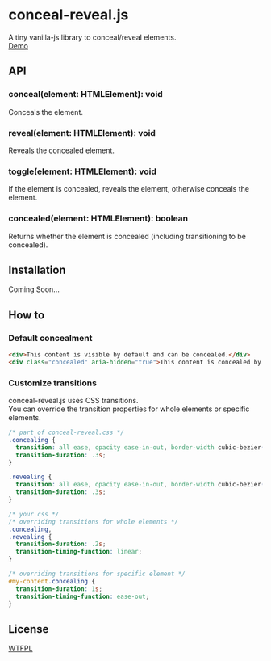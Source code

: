 # conceal-reveal.js

A tiny vanilla-js library to conceal/reveal elements.  
[Demo](https://luncheon.github.io/conceal-reveal.js/)


## API

### conceal(element: HTMLElement): void

Conceals the element.

### reveal(element: HTMLElement): void

Reveals the concealed element.

### toggle(element: HTMLElement): void

If the element is concealed, reveals the element, otherwise conceals the element.

### concealed(element: HTMLElement): boolean

Returns whether the element is concealed (including transitioning to be concealed).


## Installation

Coming Soon...
<!--
### via [npm](https://www.npmjs.com/package/conceal-reveal) (with a module bundler)

```
$ npm i conceal-reveal
```

```js
import 'conceal-reveal/css/conceal-reveal.min.css'
import { conceal, concealed, reveal, toggle } from 'conceal-reveal'
```

### via CDN ([jsDelivr](https://www.jsdelivr.com/package/npm/conceal-reveal))

```html
<link rel="stylesheet" href="https://cdn.jsdelivr.net/npm/conceal-reveal@0.0.0/css/conceal-reveal.min.css">
<script src="https://cdn.jsdelivr.net/npm/conceal-reveal@0.0.0"></script>
<script>
  const { conceal, concealed, reveal, toggle } = ConcealReveal
</script>
```

or for [modern browsers](https://caniuse.com/#feat=es6-module):

```html
<link rel="stylesheet" href="https://cdn.jsdelivr.net/npm/conceal-reveal@0.0.0/css/conceal-reveal.min.css">
<script type="module">
  import { conceal, concealed, reveal, toggle } from "https://cdn.jsdelivr.net/npm/conceal-reveal@0.0.0/es/conceal-reveal.min.js"
</script>
```
-->

## How to

### Default concealment

```html
<div>This content is visible by default and can be concealed.</div>
<div class="concealed" aria-hidden="true">This content is concealed by default and can be revealed.</div>
```


### Customize transitions

conceal-reveal.js uses CSS transitions.  
You can override the transition properties for whole elements or specific elements.

```css
/* part of conceal-reveal.css */
.concealing {
  transition: all ease, opacity ease-in-out, border-width cubic-bezier(.5, 0, 1, .5);
  transition-duration: .3s;
}

.revealing {
  transition: all ease, opacity ease-in-out, border-width cubic-bezier(0, .5, .5, 1);
  transition-duration: .3s;
}
```

```css
/* your css */
/* overriding transitions for whole elements */
.concealing,
.revealing {
  transition-duration: .2s;
  transition-timing-function: linear;
}

/* overriding transitions for specific element */
#my-content.concealing {
  transition-duration: 1s;
  transition-timing-function: ease-out;
}
```


## License

[WTFPL](http://www.wtfpl.net)
